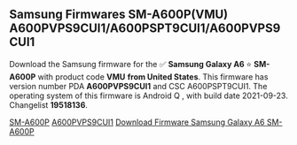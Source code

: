 <h2>Samsung Firmwares SM-A600P(VMU) A600PVPS9CUI1/A600PSPT9CUI1/A600PVPS9CUI1</h2>
Download the Samsung firmware for the ✅ <strong>Samsung Galaxy A6 </strong> ⭐ <strong>SM-A600P</strong> with product code <strong>VMU</strong> <strong> from United States</strong>. This firmware has version number PDA <strong>A600PVPS9CUI1</strong> and CSC A600PSPT9CUI1. The operating system of this firmware is Android Q , with build date 2021-09-23. Changelist <strong>19518136</strong>.


[SM-A600P](https://samfirm.shop/samsung/model/SM-A600P)
[A600PVPS9CUI1](https://samfirm.shop/samsung/pda/A600PVPS9CUI1)
[Download Firmware Samsung Galaxy A6 SM-A600P](https://samfirm.shop/samsung/firmware/458679)
